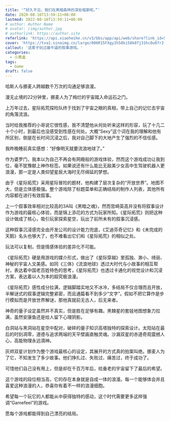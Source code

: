 ```yaml
---
title: '“好久不见，我们在黑暗森林的深处唱歌呢。”'
date: 2020-08-16T13:59:11+08:00
lastmod: 2022-08-16T13:59:11+08:00
# author: Author Name
# avatar: /img/author.jpg
# authorlink: https://author.site
referlink: 'https://api.xiaoheihe.cn/v3/bbs/app/api/web/share?link_id=52854023'
cover: 'https://tva1.sinaimg.cn/large/006R15FXgy1h58ki58k07j31hc0u07r2.jpg'
callout: '这辈子玩过最牛逼的叙事游戏。'
categories:
  - 小黑盒
tags:
  - Game
draft: false
---
```


哈斯人与挪麦人跨越数千万次的沟通足够浪漫。

漫无止境的22分钟里，挪麦人为了绚烂的宇宙踏入命运石之门。

上万年过去，星际拓荒探险队终于找到了宇宙之眼的真相，带上自己的记忆去宇宙的角落流浪。

<!--more-->

当时给我推荐的小哥说它很性感，我不清楚他从何处听来这样的形容，玩了十几二十个小时，到最后也没感受到性感在何处。大概“Sexy”这个词在我的理解和他有所区别，倒是在长时间沉浸之后，我对自己脚下的大地产生了强烈的不信任感。

我昨晚睡前真实感想：“好像明天就要流浪地球了。”

作为婆罗门，我本以为自己不再会有网瘾般的游戏体验，然而这个游戏成功让我到位，毫不犹豫献上神作标签。如果说还有什么能比无敌美少女高中生驾驶机器人更浪漫，那一定是人类仰望星辰大海时无尽绵延的梦想。

由于《星际拓荒》采用星际冒险的题材，他构建了层次复杂的“开放世界”。地图不大，但是立体感极强。整个游戏除了标题菜单和正确结局的制作人列表，其他所有内容都在进行有效叙事。

上一个叙事效率相对比较高的3A叫《黑暗之魂》，然而宫崎英高并没有将叙事设计作为游戏的最核心体验，而是锦上添花的方式为玩家所知。《星际拓荒》则把这种设计做成了核心，吸引玩家探索星空，玩出了前所未有的叙事沉浸感。

这种叙事沉浸感完全由开发公司的设计能力兜底，《艾迪芬奇记忆》和《未完成的天鹅》名头也够大了，也不难看出它们和《星际拓荒》的相似之处。

玩法可以复制，但是情感体验的差异化不可能。

《星际拓荒》硬是用游戏的媒介形式，做出了《星际穿越》里孤独、渺小、绮丽、神秘的宇宙人文美感。如同《三体》《流浪地球》透过大时代与小故事的相互帮衬，表达着中国老百姓特色的思考，《星际拓荒》也透过卡通化的视觉设计和沉浸方案，表达着以人为本的超究极浪漫。

《星际拓荒》感性成分拉满，逻辑脚踏实地又不冰冷，多结局不仅合理而且开放，半解谜式的叙事逻辑完整紧密，而且通篇看不到多少“文字”。假如不把它算作是步行模拟而是开放世界解谜，那他真就前无古人，后无来者。

神奇的量子设定虽然并不真实，但是胜在足够有趣。黑棘星的套娃地图想象力拉满，虽然安康鱼还是给人留下心理阴影。

白洞站与黑洞站在星空中配对，破碎的量子知识高塔独特的探索设计。太阳站在最后的时刻凋零，道德与追求两端的天平壁画直触灵魂。沙漏双星的赤道奇观震撼人心，高能物理永远滴神。

灰烬双星计划作为整个游戏最核心的设定，其展开的方式真的拍案叫绝。挪麦人为了它，不知发生了多少故事。他们挣扎过、失败过、痛苦过，终于成功了。

可惜他们自己没有用上，但是却在千百万年后，给垂老的宇宙留下了最后的希望。

这个游戏的段位相当高，它的存在本身就是自成一体的浪漫。每一个能够体会并且喜爱这种浪漫的人，恭喜你有着不一样的浪漫细胞。

希望每一个玩它的人都能从中获得独特的感动，这个时代需要更多这样强调“Gamefeel”的游戏。

愿每个游戏都能得到自己漂亮的结局。
